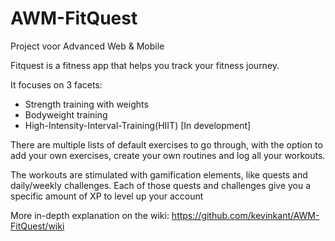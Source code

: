 # AWM-FitQuest
Project voor Advanced Web &amp; Mobile


Fitquest is a fitness app that helps you track your fitness journey. 

It focuses on 3 facets:
- Strength training with weights
- Bodyweight training
- High-Intensity-Interval-Training(HIIT) [In development]

There are multiple lists of default exercises to go through, with the option to add your own exercises, create your own routines and log all your workouts.

The workouts are stimulated with gamification elements, like quests and daily/weekly challenges. Each of those quests and challenges give you a specific amount of XP to level up your account

More in-depth explanation on the wiki: https://github.com/kevinkant/AWM-FitQuest/wiki
